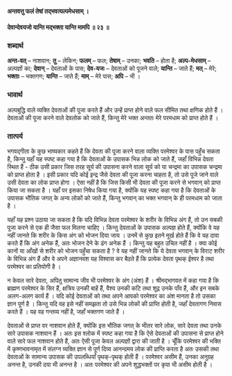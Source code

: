 #### अन्तवत्तु फलं तेषां तद्भवत्यल्पमेधसाम् ।
#### देवान्देवयजो यान्ति मद्भक्ता यान्ति मामपि ॥ २३ ॥

### शब्दार्थ

**अन्त-वत्** – नाशवान; **तु** – लेकिन; **फलम्** – फल; **तेषाम्** – उनका; **भवति** – होता है; **अल्प-मेधसाम्** – अल्पज्ञों का; **देवान्** – देवताओं के पास; **देव-यजः** – देवताओं को पूजने वाले; **यान्ति** – जाते हैं; **मत्** – मेरे; **भक्ताः** – भक्तगण; **यान्ति** – जाते हैं; **माम्** – मेरे पास; **अपि** – भी ।

### भावार्थ

अल्पबुद्धि वाले व्यक्ति देवताओं की पूजा करते हैं और उन्हें प्राप्त होने वाले फल सीमित तथा क्षणिक होते हैं । देवताओं की पूजा करने वाले देवलोक को जाते हैं, किन्तु मेरे भक्त अन्ततः मेरे परमधाम को प्राप्त होते हैं ।

### तात्पर्य

भगवद्गीता के कुछ भाष्यकार कहते हैं कि देवता की पूजा करने वाला व्यक्ति परमेश्वर के पास पहुँच सकता है, किन्तु यहाँ यह स्पष्ट कहा गया है कि देवताओं के उपासक भिन्न लोक को जाते हैं, जहाँ विभिन्न देवता स्थित हैं - ठीक उसी प्रकार जिस तरह सूर्य की उपासना करने वाला सूर्य को या चन्द्रमा का उपासक चन्द्रमा को प्राप्त होता है । इसी प्रकार यदि कोई इन्द्र जैसे देवता की पूजा करना चाहता है, तो उसे पूजे जाने वाले उसी देवता का लोक प्राप्त होगा । ऐसा नहीं है कि जिस किसी भी देवता की पूजा करने से भगवान् को प्राप्त किया जा सकता है । यहाँ पर इसका निषेध किया गया है, क्योंकि यह स्पष्ट कहा गया है कि देवताओं के उपासक भौतिक जगत् के अन्य लोकों को जाते हैं, किन्तु भगवान् का भक्त भगवान् के ही परमधाम को जाता है ।

यहाँ यह प्रश्न उठाया जा सकता है कि यदि विभिन्न देवता परमेश्वर के शरीर के विभिन्न अंग हैं, तो उन सबकी पूजा करने से एक ही जैसा फल मिलना चाहिए । किन्तु देवताओं के उपासक अल्पज्ञ होते हैं, क्योंकि वे यह नहीं जानते कि शरीर के किस अंग को भोजन दिया जाय । उनमें से कुछ इतने मूर्ख होते हैं कि वे यह दावा करते हैं कि अंग अनेक हैं, अतः भोजन देने के ढंग अनेक हैं । किन्तु यह बहुत उचित नहीं है । क्या कोई कानों या आँखों से शरीर को भोजन पहुँचा सकता है ? वे यह नहीं जानते कि ये देवता भगवान् के विराट शरीर के विभिन्न अंग हैं और वे अपने अज्ञानवश यह विश्वास कर बैठते हैं कि प्रत्येक देवता पृथक् ईश्वर है तथा परमेश्वर का प्रतियोगी है ।

न केवल सारे देवता, अपितु सामान्य जीव भी परमेश्वर के अंग (अंश) हैं । श्रीमद्भागवत में कहा गया है कि ब्राह्मण परमेश्वर के सिर हैं, क्षत्रिय उनकी बाहें हैं, वैश्य उनकी कटि तथा शूद्र उनके पाँव हैं, और इन सबके अलग-अलग कार्य हैं । यदि कोई देवताओं को तथा अपने आपको परमेश्वर का अंश मानता है तो उसका ज्ञान पूर्ण है । किन्तु यदि वह इसे नहीं समझता तो उसे भिन्न लोकों की प्राप्ति होती है, जहाँ देवतागण निवास करते हैं । यह वह गन्तव्य नहीं है, जहाँ भक्तगण जाते हैं ।

देवताओं से प्राप्त वर नाशवान होते हैं, क्योंकि इस भौतिक जगत् के भीतर सारे लोक, सारे देवता तथा उनके सारे उपासक नाशवान हैं । अतः इस श्लोक में स्पष्ट कहा गया है कि ऐसे देवताओं की उपासना से प्राप्त होने वाले सारे फल नाशवान होते हैं, अतः ऐसी पूजा केवल अल्पज्ञों द्वारा की जाती है । चूँकि परमेश्वर की भक्ति में कृष्णभावनामृत में संलग्न व्यक्ति ज्ञान से पूर्ण दिव्य आनन्दमय लोक की प्राप्ति करता है अतः उसकी तथा देवताओं के सामान्य उपासक की उपलब्धियाँ पृथक्-पृथक् होती हैं । परमेश्वर असीम हैं, उनका अनुग्रह अनन्त है, उनकी दया भी अनन्त है । अतः परमेश्वर की अपने शुद्धभक्तों पर कृपा भी असीम होती है ।